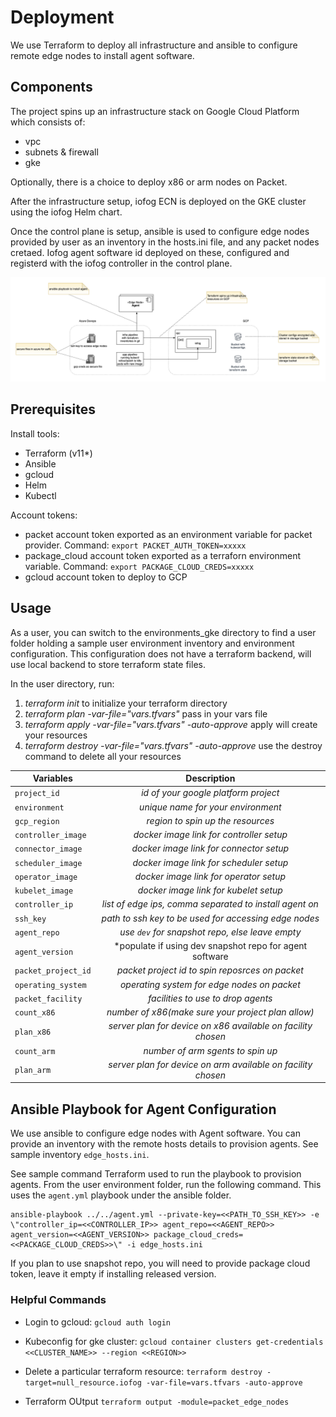 # Deployment
We use Terraform to deploy all infrastructure and ansible to configure remote edge nodes to install agent software.

## Components

The project spins up an infrastructure stack on Google Cloud Platform which consists of:
- vpc 
- subnets & firewall
- gke

Optionally, there is a choice to deploy x86 or arm nodes on Packet.

After the infrastructure setup, iofog ECN is deployed on the GKE cluster using the iofog Helm chart.

Once the control plane is setup, ansible is used to configure edge nodes provided by user as an inventory in the hosts.ini file, and any packet nodes cretaed. Iofog agent software id deployed on these, configured and registerd with the iofog controller in the control plane. 

![components](docs/components.png)

## Prerequisites

Install tools:
- Terraform (v11*)
- Ansible
- gcloud
- Helm
- Kubectl

Account tokens:
- packet account token exported as an environment variable for packet provider. Command: `export PACKET_AUTH_TOKEN=xxxxx`
- package_cloud account token exported as a terraforn environment variable. Command: `export PACKAGE_CLOUD_CREDS=xxxxx`
- gcloud account token to deploy to GCP

## Usage

As a user, you can switch to the environments_gke directory to find a user folder holding a sample user environment inventory and environment configuration. This configuration does not have a terraform backend, will use local backend to store terraform state files.

In the user directory, run:

1. *terraform init* to initialize your terraform directory
2. *terraform plan -var-file="vars.tfvars"* pass in your vars file
3. *terraform apply -var-file="vars.tfvars" -auto-approve* apply will create your resources
4. *terraform destroy -var-file="vars.tfvars" -auto-approve* use the destroy command to delete all your resources

| Variables              | Description                                                  |
| -----------------------|:------------------------------------------------------------:|
| `project_id`           | *id of your google platform project*                         |
| `environment`          | *unique name for your environment*                           |
| `gcp_region`           | *region to spin up the resources*                            |
| `controller_image`     | *docker image link for controller setup*                     |
| `connector_image`      | *docker image link for connector setup*                      |
| `scheduler_image`      | *docker image link for scheduler setup*                      |
| `operator_image`       | *docker image link for operator setup*                       |
| `kubelet_image`        | *docker image link for kubelet setup*                        |
| `controller_ip`        | *list of edge ips, comma separated to install agent on*      |
| `ssh_key`              | *path to ssh key to be used for accessing edge nodes*        |
| `agent_repo`           | *use `dev` for snapshot repo, else leave empty*              |
| `agent_version`        | *populate if using dev snapshot repo for agent software      |
| `packet_project_id`    | *packet project id to spin reposrces on packet*              |
| `operating_system`     | *operating system for edge nodes on packet*                  |
| `packet_facility`      | *facilities to use to drop agents*                           |
| `count_x86`            | *number of x86(make sure your project plan allow)*           |
| `plan_x86`             | *server plan for device on x86 available on facility chosen* |
| `count_arm`            | *number of arm sgents to spin up*                            |
| `plan_arm`             | *server plan for device on arm available on facility chosen* |

## Ansible Playbook for Agent Configuration

We use ansible to configure edge nodes with Agent software. You can provide an inventory with the remote hosts details to provision agents. See sample inventory `edge_hosts.ini`. 

See sample command Terraform used to run the playbook to provision agents. From the user environment folder, run the following command. This uses the `agent.yml` playbook under the ansible folder. 

```
ansible-playbook ../../agent.yml --private-key=<<PATH_TO_SSH_KEY>> -e \"controller_ip=<<CONTROLLER_IP>> agent_repo=<<AGENT_REPO>> agent_version=<<AGENT_VERSION>> package_cloud_creds=<<PACKAGE_CLOUD_CREDS>>\" -i edge_hosts.ini
```

If you plan to use snapshot repo, you will need to provide package cloud token, leave it empty if installing released version. 

### Helpful Commands

- Login to gcloud: `gcloud auth login`

- Kubeconfig for gke cluster: `gcloud container clusters get-credentials <<CLUSTER_NAME>> --region <<REGION>>`

- Delete a particular terraform resource: `terraform destroy -target=null_resource.iofog -var-file=vars.tfvars -auto-approve`

- Terraform OUtput `terraform output -module=packet_edge_nodes`